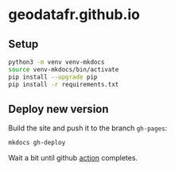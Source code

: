 # geodatafr.github.io


## Setup

```bash
python3 -m venv venv-mkdocs
source venv-mkdocs/bin/activate
pip install --upgrade pip
pip install -r requirements.txt
```

## Deploy new version

Build the site and push it to the branch `gh-pages`:
```bash
mkdocs gh-deploy
```

Wait a bit until github [action](https://github.com/geodatafr/geodatafr.github.io/actions) completes.
